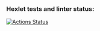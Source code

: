 ### Hexlet tests and linter status:
[![Actions Status](https://github.com/AkiraRalling/java-project-lvl1/workflows/hexlet-check/badge.svg)](https://github.com/AkiraRalling/java-project-lvl1/actions)